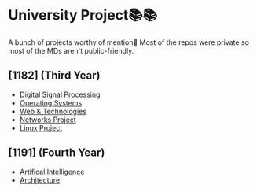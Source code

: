 # University Project📚📚
A bunch of projects worthy of mention🤔
Most of the repos were private so most of the MDs aren't public-friendly.


## [1182] (Third Year)
* [Digital Signal Processing](https://github.com/majestrix/DSP_Project)
* [Operating Systems](https://github.com/majestrix/OS_Project)
* [Web & Technologies](https://github.com/majestrix/Web_Project)
* [Networks Project](https://github.com/majestrix/Networks_Project)
* [Linux Project](https://github.com/majestrix/Linux_Project)



## [1191] (Fourth Year)
* [Artifical Intelligence](https://github.com/majestrix/AI_Project)
* [Architecture](https://github.com/majestrix/Arch_Project)
